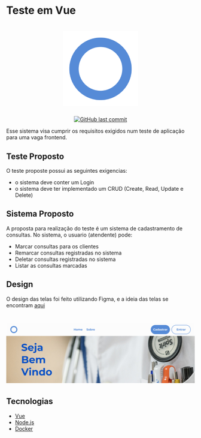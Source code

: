 # Teste em Vue
<h1 align="center">
    <img alt="logo" title="logo" src="https://github.com/manassesss/try-repo/blob/main/logo.png" width="200"/>
</h1>
<p align="center">
<a href="https://github.com/manassesss/VueTest/commits/master">
    <img alt="GitHub last commit" src="https://img.shields.io/github/last-commit/manassesss/VueTest">
 </a>
 </p>
Esse sistema visa cumprir os requisitos exigidos num teste de aplicação para uma vaga frontend.

## Teste Proposto

O teste proposte possui as seguintes exigencias:
- o sistema deve conter um Login
- o sistema deve ter implementado um CRUD (Create, Read, Update e Delete)

## Sistema Proposto

A proposta para realização do teste é um sistema de cadastramento de consultas. No sistema, o usuario (atendente) pode:
- Marcar consultas para os clientes
- Remarcar consultas registradas no sistema
- Deletar consultas registradas no sistema
- Listar as consultas marcadas

## Design

O design das telas foi feito utilizando Figma, e a ideia das telas se encontram [aqui](https://www.figma.com/file/7Nggk1MpncqVEqYVOSxeFB/Test-MedClub?node-id=0%3A1)

<h1 align="center">
 <img alt="projeto" title="projeto" src="https://github.com/manassesss/try-repo/blob/main/testevue.png"/>
</h1>

## Tecnologias

- [Vue](https://vuejs.org/)
- [Node.js](https://nodejs.org/en/)
- [Docker](https://www.docker.com/)
